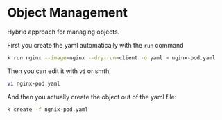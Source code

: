 # Object Management

Hybrid approach for managing objects.

First you create the yaml automatically with the `run` command
```bash
k run nginx --image=nginx --dry-run=client -o yaml > nginx-pod.yaml
```

Then you can edit it with `vi` or smth,

```bash
vi nginx-pod.yaml
```

And then you actually create the object out of the yaml file:

```bash
k create -f ngnix-pod.yaml
```


